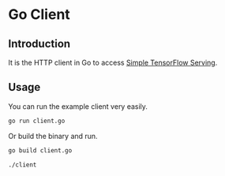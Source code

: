 
# Go Client

## Introduction

It is the HTTP client in Go to access [Simple TensorFlow Serving](https://github.com/tobegit3hub/simple_tensorflow_serving).

## Usage

You can run the example client very easily.

```bash
go run client.go
```

Or build the binary and run.

```bash
go build client.go

./client
```
